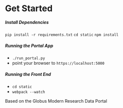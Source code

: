 
# Get Started

##### Install Dependencies

`pip install -r requirements.txt`
`cd static`
`npm install`


##### Running the Portal App

* `./run_portal.py`
* point your browser to `https://localhost:5000`


##### Running the Front End

* `cd static`
* `webpack --watch`



Based on the Globus Modern Research Data Portal
